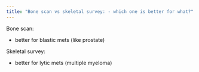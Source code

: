 ```yaml
---
title: "Bone scan vs skeletal survey: - which one is better for what?"
---
```

Bone scan:
- better for blastic mets (like prostate)

Skeletal survey:
- better for lytic mets (multiple myeloma)

